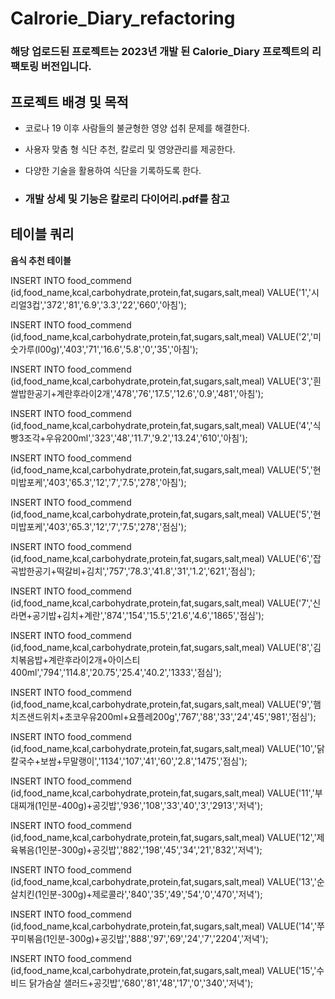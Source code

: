 # Calrorie_Diary_refactoring
### 해당 업로드된 프로젝트는 2023년 개발 된 Calorie_Diary 프로젝트의 리팩토링 버전입니다.

## 프로젝트 배경 및 목적
- 코로나 19 이후 사람들의 불균형한 영양 섭취 문제를 해결한다.
- 사용자 맞춤 형 식단 추천, 칼로리 및 영양관리를 제공한다.
- 다양한 기술을 활용하여 식단을 기록하도록 한다.

- ### 개발 상세 및 기능은 칼로리 다이어리.pdf를 참고

## 테이블 쿼리

**음식 추천 테이블**

INSERT INTO food_commend (id,food_name,kcal,carbohydrate,protein,fat,sugars,salt,meal)
VALUE('1','시리얼3컵','372','81','6.9','3.3','22','660','아침');

INSERT INTO food_commend (id,food_name,kcal,carbohydrate,protein,fat,sugars,salt,meal)
VALUE('2','미숫가루(l00g)','403','71','16.6','5.8','0','35','아침');

INSERT INTO food_commend (id,food_name,kcal,carbohydrate,protein,fat,sugars,salt,meal)
VALUE('3','흰쌀밥한공기+계란후라이2개','478','76','17.5','12.6','0.9','481','아침');

INSERT INTO food_commend (id,food_name,kcal,carbohydrate,protein,fat,sugars,salt,meal)
VALUE('4','식빵3조각+우유200ml','323','48','11.7','9.2','13.24','610','아침');

INSERT INTO food_commend (id,food_name,kcal,carbohydrate,protein,fat,sugars,salt,meal)
VALUE('5','현미밥포케','403','65.3','12','7','7.5','278','아침');

INSERT INTO food_commend (id,food_name,kcal,carbohydrate,protein,fat,sugars,salt,meal)
VALUE('5','현미밥포케','403','65.3','12','7','7.5','278','점심');

INSERT INTO food_commend (id,food_name,kcal,carbohydrate,protein,fat,sugars,salt,meal)
VALUE('6','잡곡밥한공기+떡갈비+김치','757','78.3','41.8','31','1.2','621','점심');

INSERT INTO food_commend (id,food_name,kcal,carbohydrate,protein,fat,sugars,salt,meal)
VALUE('7','신라면+공기밥+김치+계란','874','154','15.5','21.6','4.6','1865','점심');

INSERT INTO food_commend (id,food_name,kcal,carbohydrate,protein,fat,sugars,salt,meal)
VALUE('8','김치볶음밥+계란후라이2개+아이스티400ml','794','114.8','20.75','25.4','40.2','1333','점심');

INSERT INTO food_commend (id,food_name,kcal,carbohydrate,protein,fat,sugars,salt,meal)
VALUE('9','햄치즈샌드위치+초코우유200ml+요플레200g','767','88','33','24','45','981','점심');


INSERT INTO food_commend (id,food_name,kcal,carbohydrate,protein,fat,sugars,salt,meal)
VALUE('10','닭칼국수+보쌈+무말랭이','1134','107','41','60','2.8','1475','점심');

INSERT INTO food_commend (id,food_name,kcal,carbohydrate,protein,fat,sugars,salt,meal)
VALUE('11','부대찌개(1인분-400g)+공깃밥','936','108','33','40','3','2913','저녁');

INSERT INTO food_commend (id,food_name,kcal,carbohydrate,protein,fat,sugars,salt,meal)
VALUE('12','제육볶음(1인분-300g)+공깃밥','882','198','45','34','21','832','저녁');

INSERT INTO food_commend (id,food_name,kcal,carbohydrate,protein,fat,sugars,salt,meal)
VALUE('13','순살치킨(1인분-300g)+제로콜라','840','35','49','54','0','470','저녁');

INSERT INTO food_commend (id,food_name,kcal,carbohydrate,protein,fat,sugars,salt,meal)
VALUE('14','쭈꾸미볶음(1인분-300g)+공깃밥','888','97','69','24','7','2204','저녁');

INSERT INTO food_commend (id,food_name,kcal,carbohydrate,protein,fat,sugars,salt,meal)
VALUE('15','수비드 닭가슴살 샐러드+공깃밥','680','81','48','17','0','340','저녁');
